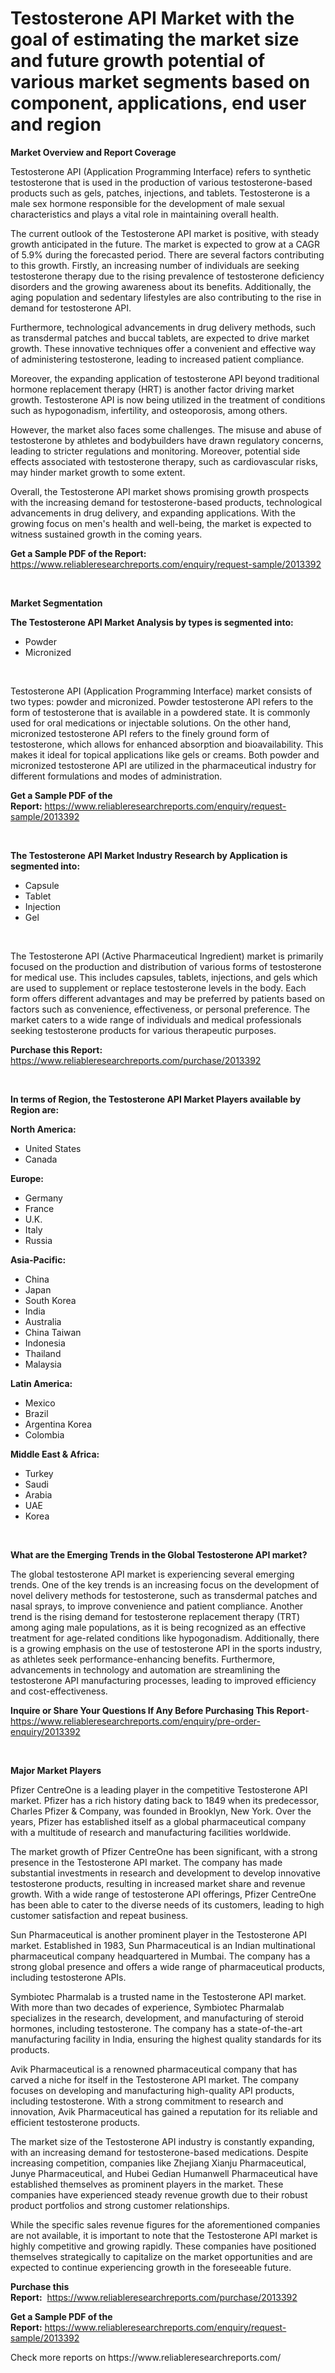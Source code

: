 <p><h1>Testosterone API Market with the goal of estimating the market size and future growth potential of various market segments based on component, applications, end user and region</h1></p><p><strong>Market Overview and Report Coverage</strong></p>
<p><p>Testosterone API (Application Programming Interface) refers to synthetic testosterone that is used in the production of various testosterone-based products such as gels, patches, injections, and tablets. Testosterone is a male sex hormone responsible for the development of male sexual characteristics and plays a vital role in maintaining overall health.</p><p>The current outlook of the Testosterone API market is positive, with steady growth anticipated in the future. The market is expected to grow at a CAGR of 5.9% during the forecasted period. There are several factors contributing to this growth. Firstly, an increasing number of individuals are seeking testosterone therapy due to the rising prevalence of testosterone deficiency disorders and the growing awareness about its benefits. Additionally, the aging population and sedentary lifestyles are also contributing to the rise in demand for testosterone API.</p><p>Furthermore, technological advancements in drug delivery methods, such as transdermal patches and buccal tablets, are expected to drive market growth. These innovative techniques offer a convenient and effective way of administering testosterone, leading to increased patient compliance.</p><p>Moreover, the expanding application of testosterone API beyond traditional hormone replacement therapy (HRT) is another factor driving market growth. Testosterone API is now being utilized in the treatment of conditions such as hypogonadism, infertility, and osteoporosis, among others.</p><p>However, the market also faces some challenges. The misuse and abuse of testosterone by athletes and bodybuilders have drawn regulatory concerns, leading to stricter regulations and monitoring. Moreover, potential side effects associated with testosterone therapy, such as cardiovascular risks, may hinder market growth to some extent.</p><p>Overall, the Testosterone API market shows promising growth prospects with the increasing demand for testosterone-based products, technological advancements in drug delivery, and expanding applications. With the growing focus on men's health and well-being, the market is expected to witness sustained growth in the coming years.</p></p>
<p><strong>Get a Sample PDF of the Report:</strong> <a href="https://www.reliableresearchreports.com/enquiry/request-sample/2013392">https://www.reliableresearchreports.com/enquiry/request-sample/2013392</a></p>
<p>&nbsp;</p>
<p><strong>Market Segmentation</strong></p>
<p><strong>The Testosterone API Market Analysis by types is segmented into:</strong></p>
<p><ul><li>Powder</li><li>Micronized</li></ul></p>
<p>&nbsp;</p>
<p><p>Testosterone API (Application Programming Interface) market consists of two types: powder and micronized. Powder testosterone API refers to the form of testosterone that is available in a powdered state. It is commonly used for oral medications or injectable solutions. On the other hand, micronized testosterone API refers to the finely ground form of testosterone, which allows for enhanced absorption and bioavailability. This makes it ideal for topical applications like gels or creams. Both powder and micronized testosterone API are utilized in the pharmaceutical industry for different formulations and modes of administration.</p></p>
<p><strong>Get a Sample PDF of the Report:</strong>&nbsp;<a href="https://www.reliableresearchreports.com/enquiry/request-sample/2013392">https://www.reliableresearchreports.com/enquiry/request-sample/2013392</a></p>
<p>&nbsp;</p>
<p><strong>The Testosterone API Market Industry Research by Application is segmented into:</strong></p>
<p><ul><li>Capsule</li><li>Tablet</li><li>Injection</li><li>Gel</li></ul></p>
<p>&nbsp;</p>
<p><p>The Testosterone API (Active Pharmaceutical Ingredient) market is primarily focused on the production and distribution of various forms of testosterone for medical use. This includes capsules, tablets, injections, and gels which are used to supplement or replace testosterone levels in the body. Each form offers different advantages and may be preferred by patients based on factors such as convenience, effectiveness, or personal preference. The market caters to a wide range of individuals and medical professionals seeking testosterone products for various therapeutic purposes.</p></p>
<p><strong>Purchase this Report:</strong>&nbsp; <a href="https://www.reliableresearchreports.com/purchase/2013392">https://www.reliableresearchreports.com/purchase/2013392</a></p>
<p>&nbsp;</p>
<p><strong>In terms of Region, the Testosterone API Market Players available by Region are:</strong></p>
<p>
    <p> <strong> North America: </strong>
        <ul>
            <li>United States</li>
            <li>Canada</li>
        </ul>
        </p> 
    <p> <strong> Europe: </strong>
        <ul>
            <li>Germany</li>
            <li>France</li>
            <li>U.K.</li>
            <li>Italy</li>
            <li>Russia</li>
        </ul>
        </p> 
    <p> <strong> Asia-Pacific: </strong>
        <ul>
            <li>China</li>
            <li>Japan</li>
            <li>South Korea</li>
            <li>India</li>
            <li>Australia</li>
            <li>China Taiwan</li>
            <li>Indonesia</li>
            <li>Thailand</li>
            <li>Malaysia</li>
        </ul>
        </p> 
    <p> <strong> Latin America: </strong>
        <ul>
            <li>Mexico</li>
            <li>Brazil</li>
            <li>Argentina Korea</li>
            <li>Colombia</li>
        </ul>
        </p> 
    <p> <strong> Middle East & Africa: </strong>
        <ul>
            <li>Turkey</li>
            <li>Saudi</li>
            <li>Arabia</li>
            <li>UAE</li>
            <li>Korea</li>
        </ul>
    </p>
    </p>
<p>&nbsp;</p>
<p><strong>What are the Emerging Trends in the Global Testosterone API market?</strong></p>
<p><p>The global testosterone API market is experiencing several emerging trends. One of the key trends is an increasing focus on the development of novel delivery methods for testosterone, such as transdermal patches and nasal sprays, to improve convenience and patient compliance. Another trend is the rising demand for testosterone replacement therapy (TRT) among aging male populations, as it is being recognized as an effective treatment for age-related conditions like hypogonadism. Additionally, there is a growing emphasis on the use of testosterone API in the sports industry, as athletes seek performance-enhancing benefits. Furthermore, advancements in technology and automation are streamlining the testosterone API manufacturing processes, leading to improved efficiency and cost-effectiveness.</p></p>
<p><strong>Inquire or Share Your Questions If Any Before Purchasing This Report</strong>- <a href="https://www.reliableresearchreports.com/enquiry/pre-order-enquiry/2013392">https://www.reliableresearchreports.com/enquiry/pre-order-enquiry/2013392</a></p>
<p>&nbsp;</p>
<p><strong>Major Market Players</strong></p>
<p><p>Pfizer CentreOne is a leading player in the competitive Testosterone API market. Pfizer has a rich history dating back to 1849 when its predecessor, Charles Pfizer & Company, was founded in Brooklyn, New York. Over the years, Pfizer has established itself as a global pharmaceutical company with a multitude of research and manufacturing facilities worldwide.</p><p>The market growth of Pfizer CentreOne has been significant, with a strong presence in the Testosterone API market. The company has made substantial investments in research and development to develop innovative testosterone products, resulting in increased market share and revenue growth. With a wide range of testosterone API offerings, Pfizer CentreOne has been able to cater to the diverse needs of its customers, leading to high customer satisfaction and repeat business.</p><p>Sun Pharmaceutical is another prominent player in the Testosterone API market. Established in 1983, Sun Pharmaceutical is an Indian multinational pharmaceutical company headquartered in Mumbai. The company has a strong global presence and offers a wide range of pharmaceutical products, including testosterone APIs.</p><p>Symbiotec Pharmalab is a trusted name in the Testosterone API market. With more than two decades of experience, Symbiotec Pharmalab specializes in the research, development, and manufacturing of steroid hormones, including testosterone. The company has a state-of-the-art manufacturing facility in India, ensuring the highest quality standards for its products.</p><p>Avik Pharmaceutical is a renowned pharmaceutical company that has carved a niche for itself in the Testosterone API market. The company focuses on developing and manufacturing high-quality API products, including testosterone. With a strong commitment to research and innovation, Avik Pharmaceutical has gained a reputation for its reliable and efficient testosterone products.</p><p>The market size of the Testosterone API industry is constantly expanding, with an increasing demand for testosterone-based medications. Despite increasing competition, companies like Zhejiang Xianju Pharmaceutical, Junye Pharmaceutical, and Hubei Gedian Humanwell Pharmaceutical have established themselves as prominent players in the market. These companies have experienced steady revenue growth due to their robust product portfolios and strong customer relationships.</p><p>While the specific sales revenue figures for the aforementioned companies are not available, it is important to note that the Testosterone API market is highly competitive and growing rapidly. These companies have positioned themselves strategically to capitalize on the market opportunities and are expected to continue experiencing growth in the foreseeable future.</p></p>
<p><strong>Purchase this Report:</strong>&nbsp;&nbsp;<a href="https://www.reliableresearchreports.com/purchase/2013392">https://www.reliableresearchreports.com/purchase/2013392</a></p>
<p></p>
<p><strong>Get a Sample PDF of the Report:</strong>&nbsp;<a href="https://www.reliableresearchreports.com/enquiry/request-sample/2013392">https://www.reliableresearchreports.com/enquiry/request-sample/2013392</a></p>
<p>Check more reports on https://www.reliableresearchreports.com/</p>